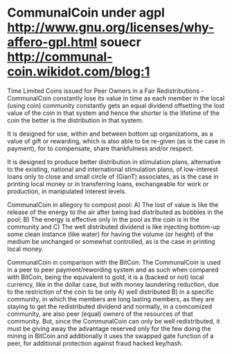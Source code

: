 CommunalCoin 
under agpl http://www.gnu.org/licenses/why-affero-gpl.html
souecr http://communal-coin.wikidot.com/blog:1
============
Time Limited Coins issued for Peer Owners in a Fair Redistributions - CommunalCoin constantly lose its value in time as each member in the local (using coin) community constantly gets an equal dividend offsetting the lost value of the coin in that system and hence the shorter is the lifetime of the coin the better is the distribution in that system.

It is designed for use, within and between bottom up organizations, as a value of gift or rewarding, which is also able to be re-given (as is the case in payment), for to compensate, share thankfulness and/or respect.

It is designed to produce better distribution in stimulation plans, alternative to the existing, national and international stimulation plans, of low-interest loans only to close and small circle of (GianT) associates, as is the case in printing local money or in transferring loans, exchangeable for work or production, in manipulated interest levels.

CommunalCoin in allegory to compost pool:
A) The lost of value is like the release of the energy to the air after being bad distributed as bobbles in the pool;
B) The energy is effective only in the pool as the coin is in the community and
C) The well distributed dividend is like injecting bottom-up some clean instance (like water) for having the volume (or height) of the medium be unchanged or somewhat controlled, as is the case in printing local money.

CommunalCoin in comparison with the BitCon:
The CommunalCoin is used in a peer to peer payment/rewording system and as such when compared with BitCoin, being the equivalent to gold, it is a (backed or not) local currency, like in the dollar case,
but with money laundering reduction, due to the restriction of the coin to be only A) well distributed B) in a specific community,
in which the members are long lasting members, as they are staying to get the redistributed dividend and normally, in a comcomized community, are also peer (equal) owners of the resources of that community.
But, since the CommunalCoin can only be well redistributed, it must be giving away the advantage reserved only for the few doing the mining in BitCoin and
additionally it uses the swapped gate function of a peer, for additional protection against fraud hacked key/hash.
